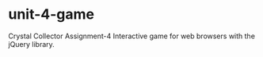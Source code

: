 # unit-4-game
Crystal Collector Assignment-4 Interactive game for web browsers with the jQuery library. 
